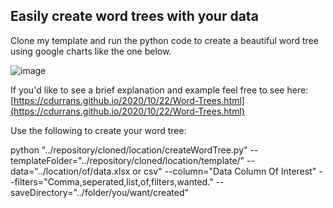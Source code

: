 ## Easily create word trees with your data

[//]: # (Image References)

Clone my template and run the python code to create a beautiful word tree using google charts like the one below.

![image](https://user-images.githubusercontent.com/27505871/113432770-3991c300-939b-11eb-9b1b-e57ab418a085.png)

If you'd like to see a brief explanation and example feel free to see here: [https://cdurrans.github.io/2020/10/22/Word-Trees.html](https://cdurrans.github.io/2020/10/22/Word-Trees.html)

Use the following to create your word tree:

python "../repository/cloned/location/createWordTree.py" --templateFolder="../repository/cloned/location/template/" --data="../location/of/data.xlsx or csv" --column="Data Column Of Interest" --filters="Comma,seperated,list,of,filters,wanted." --saveDirectory="../folder/you/want/created"
